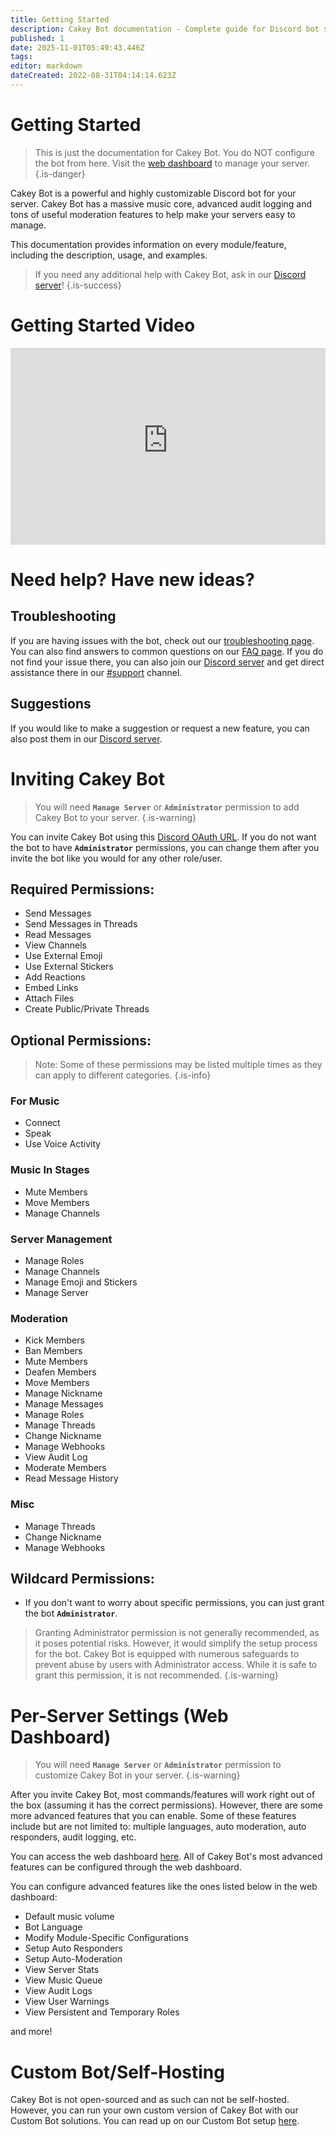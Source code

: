 ```yaml
---
title: Getting Started
description: Cakey Bot documentation - Complete guide for Discord bot setup, features, commands. Configure music, moderation, leveling and more.
published: 1
date: 2025-11-01T05:49:43.446Z
tags: 
editor: markdown
dateCreated: 2022-08-31T04:14:14.623Z
---
```


# Getting Started

> This is just the documentation for Cakey Bot. You do NOT configure the bot from here. Visit the [web dashboard](https://cakey.bot/dashboard/public) to manage your server.
{.is-danger}

Cakey Bot is a powerful and highly customizable Discord bot for your server. Cakey Bot has a massive music core, advanced audit logging and tons of useful moderation features to help make your servers easy to manage.

This documentation provides information on every module/feature, including the description, usage, and examples.

> If you need any additional help with Cakey Bot, ask in our [Discord server](https://cakey.bot/discord)!
{.is-success}

# Getting Started Video
<div style="left: 0; width: 100%; height: 0; max-width: 560px; max-height: 315px; position: relative; padding-bottom: 315px;"><iframe src="https://www.youtube-nocookie.com/embed/hC7pP4wKDIo?rel=0" style="top: 0; left: 0; width: 100%; height: 100%; max-width: 560px; max-height: 315px; position: absolute; border: 0;" allowfullscreen scrolling="no" allow="accelerometer; clipboard-write; encrypted-media; gyroscope; picture-in-picture;"></iframe></div>

# Need help? Have new ideas?

## Troubleshooting

If you are having issues with the bot, check out our [troubleshooting page](/en/core/troubleshooting). You can also find answers to common questions on our [FAQ page](https://cakey.bot/faq.html). If you do not find your issue there, you can also join our [Discord server](https://cakey.bot/discord) and get direct assistance there in our [#support](https://discord.com/channels/408424043482447872/730159265209253908) channel.

## Suggestions

If you would like to make a suggestion or request a new feature, you can also post them in our [Discord server](https://https://cakey.bot/discord).

# Inviting Cakey Bot

> You will need **`Manage Server`** or **`Administrator`** permission to add Cakey Bot to your server.
{.is-warning}

You can invite Cakey Bot using this [Discord OAuth URL](https://cakey.bot/invite). If you do not want the bot to have **`Administrator`** permissions, you can change them after you invite the bot like you would for any other role/user.

## Required Permissions:

-   Send Messages
-   Send Messages in Threads
-   Read Messages
-   View Channels
-   Use External Emoji
-   Use External Stickers
-   Add Reactions
-   Embed Links
-   Attach Files
-   Create Public/Private Threads

## Optional Permissions:
> Note: Some of these permissions may be listed multiple times as they can apply to different categories.
{.is-info}

### For Music
-   Connect
-   Speak
-   Use Voice Activity

### Music In Stages
-   Mute Members
-   Move Members
-   Manage Channels

### Server Management
-   Manage Roles
-   Manage Channels
-   Manage Emoji and Stickers
-   Manage Server

### Moderation
-   Kick Members
-   Ban Members
-   Mute Members
-   Deafen Members
-   Move Members
-   Manage Nickname
-   Manage Messages
-   Manage Roles
-   Manage Threads
-   Change Nickname
-   Manage Webhooks
-   View Audit Log
-   Moderate Members
-   Read Message History

### Misc
-   Manage Threads
-   Change Nickname
-   Manage Webhooks

## Wildcard Permissions:

- If you don't want to worry about specific permissions, you can just grant the bot **`Administrator`**.

> Granting Administrator permission is not generally recommended, as it poses potential risks. However, it would simplify the setup process for the bot. Cakey Bot is equipped with numerous safeguards to prevent abuse by users with Administrator access. While it is safe to grant this permission, it is not recommended.
{.is-warning}

# Per-Server Settings (Web Dashboard)

> You will need **`Manage Server`** or **`Administrator`** permission to customize Cakey Bot in your server.
{.is-warning}

After you invite Cakey Bot, most commands/features will work right out of the box (assuming it has the correct permissions). However, there are some more advanced features that you can enable. Some of these features include but are not limited to: multiple languages, auto moderation, auto responders, audit logging, etc.

You can access the web dashboard [here](https://cakey.bot/dashboard/public). All of Cakey Bot's most advanced features can be configured through the web dashboard.

You can configure advanced features like the ones listed below in the web dashboard:

-   Default music volume
-   Bot Language
-   Modify Module-Specific Configurations
-   Setup Auto Responders
-   Setup Auto-Moderation
-   View Server Stats
-   View Music Queue
-   View Audit Logs
-   View User Warnings
-   View Persistent and Temporary Roles

and more!

# Custom Bot/Self-Hosting

Cakey Bot is not open-sourced and as such can not be self-hosted. However, you can run your own custom version of Cakey Bot with our Custom Bot solutions. You can read up on our Custom Bot setup [here](/en/core/setup-custom-bot).
